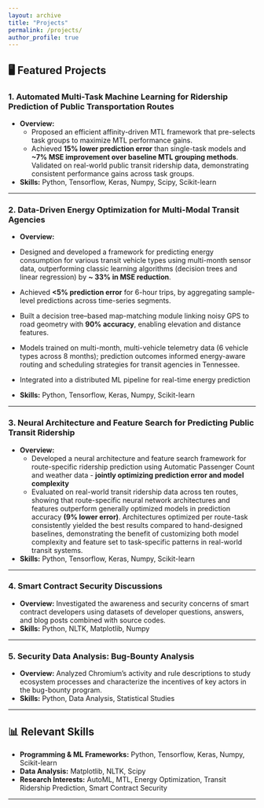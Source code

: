 ```yaml
---
layout: archive
title: "Projects"
permalink: /projects/
author_profile: true
---
```


## 🖥️ Featured Projects

### 1. **Automated Multi-Task Machine Learning for Ridership Prediction of Public Transportation Routes**
- **Overview:** 
  - Proposed an efficient affinity-driven MTL framework that pre-selects task groups to maximize MTL performance gains. 
  - Achieved **15% lower prediction error** than single-task models and **~7% MSE improvement over baseline MTL grouping methods**. Validated on real-world public transit ridership data, demonstrating consistent performance gains across task groups.
- **Skills:** Python, Tensorflow, Keras, Numpy, Scipy, Scikit-learn

---

### 2. **Data-Driven Energy Optimization for Multi-Modal Transit Agencies**
- **Overview:** 

[//]: # (  - Designed a predictive framework for optimizing energy consumption across various transit vehicle types. This system minimizes fuel and electricity use while enabling optimal vehicle-to-trip assignments and charging schedules.)
  - Designed and developed a framework for predicting energy consumption for various transit vehicle types using multi-month sensor data, outperforming classic learning algorithms (decision trees and linear regression) by **~ 33% in MSE reduction**. 
  - Achieved **<5% prediction error** for 6-hour trips, by aggregating sample-level predictions across time-series segments. 
  - Built a decision tree–based map-matching module linking noisy GPS to road geometry with **90% accuracy**, enabling elevation and distance features. 
  - Models trained on multi-month, multi-vehicle telemetry data (6 vehicle types across 8 months); prediction outcomes informed energy-aware routing and scheduling strategies for transit agencies in Tennessee. 
  - Integrated into a distributed ML pipeline for real-time energy prediction

- **Skills:** Python, Tensorflow, Keras, Numpy, Scikit-learn

---

### 3. **Neural Architecture and Feature Search for Predicting Public Transit Ridership**
- **Overview:**
  - Developed a neural architecture and feature search framework for route-specific ridership prediction using Automatic Passenger Count and weather data - **jointly optimizing prediction error and model complexity** 
  - Evaluated on real-world transit ridership data across ten routes, showing that route-specific neural network architectures and features outperform generally optimized models in prediction accuracy **(9% lower error)**. Architectures optimized per route-task consistently yielded the best results compared to hand-designed baselines, demonstrating the benefit of customizing both model complexity and feature set to task-specific patterns in real-world transit systems. 
- **Skills:** Python, Tensorflow, Keras, Numpy, Scikit-learn

---

### 4. **Smart Contract Security Discussions**
- **Overview:** Investigated the awareness and security concerns of smart contract developers using datasets of developer questions, answers, and blog posts combined with source codes.
- **Skills:** Python, NLTK, Matplotlib, Numpy

---

### 5. **Security Data Analysis: Bug-Bounty Analysis**
- **Overview:** Analyzed Chromium’s activity and rule descriptions to study ecosystem processes and characterize the incentives of key actors in the bug-bounty program.
- **Skills:** Python, Data Analysis, Statistical Studies

---

[//]: # ()
[//]: # (## 👨‍🔬 Research Experience)

[//]: # ()
[//]: # (**Graduate Research Assistant**  )

[//]: # (Resilient Networks and Systems Lab, University of Houston  )

[//]: # (*Jan 2019 - Jul 2022*  )

[//]: # ()
[//]: # (- Led multiple DOE and NSF-funded projects, designing machine learning frameworks for diverse domains.)

[//]: # (- Focused on solving real-world problems, significantly enhancing computational task efficiency and accuracy.)

[//]: # ()
[//]: # (---)

## 📊 Relevant Skills

- **Programming & ML Frameworks:** Python, Tensorflow, Keras, Numpy, Scikit-learn  
- **Data Analysis:** Matplotlib, NLTK, Scipy  
- **Research Interests:** AutoML, MTL, Energy Optimization, Transit Ridership Prediction, Smart Contract Security  

---

[//]: # (## 📬 Contact Me)

[//]: # (Feel free to reach out through [GitHub Issues]&#40;https://github.com/your-username/your-repo/issues&#41; or connect via [LinkedIn]&#40;https://linkedin.com/in/your-profile&#41;. Let’s collaborate!)

